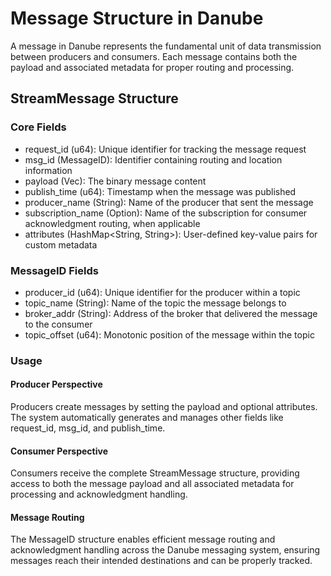 # Message Structure in Danube

A message in Danube represents the fundamental unit of data transmission between producers and consumers. Each message contains both the payload and associated metadata for proper routing and processing.

## StreamMessage Structure

### Core Fields

* request_id (u64): Unique identifier for tracking the message request
* msg_id (MessageID): Identifier containing routing and location information
* payload (Vec<u8>): The binary message content
* publish_time (u64): Timestamp when the message was published
* producer_name (String): Name of the producer that sent the message
* subscription_name (Option<String>): Name of the subscription for consumer acknowledgment routing, when applicable
* attributes (HashMap<String, String>): User-defined key-value pairs for custom metadata

### MessageID Fields

* producer_id (u64): Unique identifier for the producer within a topic
* topic_name (String): Name of the topic the message belongs to
* broker_addr (String): Address of the broker that delivered the message to the consumer
* topic_offset (u64): Monotonic position of the message within the topic

### Usage

#### Producer Perspective

Producers create messages by setting the payload and optional attributes. The system automatically generates and manages other fields like request_id, msg_id, and publish_time.

#### Consumer Perspective

Consumers receive the complete StreamMessage structure, providing access to both the message payload and all associated metadata for processing and acknowledgment handling.

#### Message Routing

The MessageID structure enables efficient message routing and acknowledgment handling across the Danube messaging system, ensuring messages reach their intended destinations and can be properly tracked.
